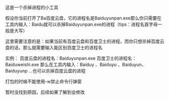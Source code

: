 这是一个杀掉进程的小工具

假设你当前打开了Ba百度云盘，它的进程名是Baiduyunpan.exe那么你只需要在工具内输入：Baidu就可以杀掉Baiduyunpan.exe的进程（tips：进程名首字母一般是大写）

这里需要注意的是：如果当前有百度云盘和百度卫士的进程，而你只想杀掉百度云盘的话，那么就需要输入能区别百度卫士的进程名

实例：
百度云盘的进程名：Baiduyunpan.exe        百度卫士的进程名：Baiduweishi.exe
那么在工具内输入：Baiduy 、Baiduyu 、Baiduyun、 Baiduyunp  ...也可以杀掉百度云盘的进程

打包的时候不能使用-w禁止命令行弹窗

暂时没找到原因，后续如果了解到会修改
